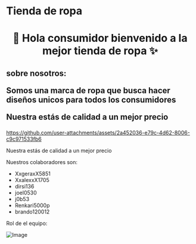 
# Tienda de ropa 

<h1 align="center"> 👋  Hola consumidor bienvenido a la mejor tienda de ropa  ✨ </h1> 

<h2>sobre nosotros:

  Somos una marca de ropa que busca hacer diseños unicos para todos los consumidores

Nuestra estás de calidad a un mejor precio</h2>
<!--Intro start-->


<p align="left">

https://github.com/user-attachments/assets/2a452036-e79c-4d62-8006-c9c971533fb6
  
 

Nuestra estás de calidad a un mejor precio

Nuestros colaboradores son:

- XxgeraxX5851
- XxalexxX1705
- dirsi136
- joel0530
- j0b53
- Renkari5000p
- brando120012

Rol de el equipo:

  ![Image](https://github.com/user-attachments/assets/3a8155b6-cf0a-4fe2-be79-538e8704b03a)
  
